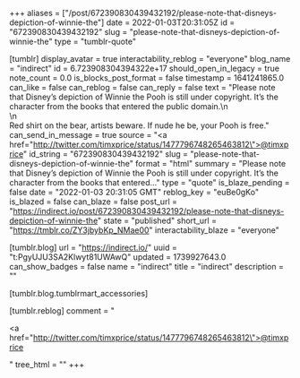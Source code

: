 +++
aliases = ["/post/672390830439432192/please-note-that-disneys-depiction-of-winnie-the"]
date = 2022-01-03T20:31:05Z
id = "672390830439432192"
slug = "please-note-that-disneys-depiction-of-winnie-the"
type = "tumblr-quote"

[tumblr]
display_avatar = true
interactability_reblog = "everyone"
blog_name = "indirect"
id = 6.723908304394322e+17
should_open_in_legacy = true
note_count = 0.0
is_blocks_post_format = false
timestamp = 1641241865.0
can_like = false
can_reblog = false
can_reply = false
text = "Please note that Disney’s depiction of Winnie the Pooh is still under copyright. It’s the character from the books that entered the public domain.\n<br/>\n<br/>Red shirt on the bear, artists beware. If nude he be, your Pooh is free."
can_send_in_message = true
source = "<a href=\"http://twitter.com/timxprice/status/1477796748265463812\">@timxprice</a>"
id_string = "672390830439432192"
slug = "please-note-that-disneys-depiction-of-winnie-the"
format = "html"
summary = "Please note that Disney’s depiction of Winnie the Pooh is still under copyright. It’s the character from the books that entered..."
type = "quote"
is_blaze_pending = false
date = "2022-01-03 20:31:05 GMT"
reblog_key = "euBe0gKo"
is_blazed = false
can_blaze = false
post_url = "https://indirect.io/post/672390830439432192/please-note-that-disneys-depiction-of-winnie-the"
state = "published"
short_url = "https://tmblr.co/ZY3jbybKp_NMae00"
interactability_blaze = "everyone"

[tumblr.blog]
url = "https://indirect.io/"
uuid = "t:PgyUJU3SA2Klwyt81UWAwQ"
updated = 1739927643.0
can_show_badges = false
name = "indirect"
title = "indirect"
description = ""

[tumblr.blog.tumblrmart_accessories]

[tumblr.reblog]
comment = "<p><a href=\"http://twitter.com/timxprice/status/1477796748265463812\">@timxprice</a></p>"
tree_html = ""
+++
